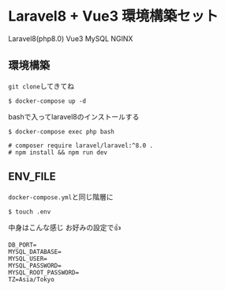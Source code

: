 # Laravel8 + Vue3 環境構築セット

Laravel8(php8.0)
Vue3
MySQL
NGINX

## 環境構築

`git clone`してきてね

```
$ docker-compose up -d
```

bashで入ってlaravel8のインストールする
```
$ docker-compose exec php bash
```
```
# composer require laravel/laravel:^8.0 .
# npm install && npm run dev
```

## ENV_FILE

`docker-compose.yml`と同じ階層に
```
$ touch .env
```

中身はこんな感じ
お好みの設定で👍
```
DB_PORT=
MYSQL_DATABASE=
MYSQL_USER=
MYSQL_PASSWORD=
MYSQL_ROOT_PASSWORD=
TZ=Asia/Tokyo
```